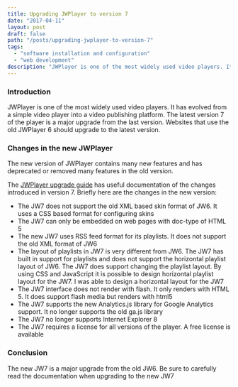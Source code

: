 ```yaml
---
title: Upgrading JWPlayer to version 7
date: "2017-04-11"
layout: post
draft: false
path: "/posts/upgrading-jwplayer-to-version-7"
tags:
  - "software installation and configuration"
  - "web development"
description: "JWPlayer is one of the most widely used video players. It has evolved from a simple video player into a video publishing platform. The latest version 7 of the player is a major upgrade from the last version. Websites that use the old JWPlayer 6 should upgrade to the latest version."
---
```


### Introduction
JWPlayer is one of the most widely used video players. It has evolved from a simple video player into a video publishing platform. The latest version 7 of the player is a major upgrade from the last version. Websites that use the old JWPlayer 6 should upgrade to the latest version.

### Changes in the new JWPlayer
The new version of JWPlayer contains many new features and has deprecated or removed many features in the old version.

The [JWPlayer upgrade guide](https://support.jwplayer.com/customer/en/portal/articles/2037989-migration-from-jw6-to-jw7) has useful documentation of the changes introduced in version 7. Briefly here are the changes in the new version:

* The JW7 does not support the old XML based skin format of JW6. It uses a CSS based format for configuring skins
* The JW7 can only be embedded on web pages with doc-type of HTML 5
* The new JW7 uses RSS feed format for its playlists. It does not support the old XML format of JW6
* The layout of playlists in JW7 is very different from JW6. The JW7 has built in support for playlists and does not support the horizontal playlist layout of JW6. The JW7 does support changing the playlist layout. By using CSS and JavaScript it is possible to design horizontal playlist layout for the JW7. I was able to design a horizontal layout for the JW7
* The JW7 interface does not render with flash. It only renders with HTML 5. It does support flash media but renders with html5
* The JW7 supports the new Analytics.js library for Google Analytics support. It no longer supports the old ga.js library
* The JW7 no longer supports Internet Explorer 8
* The JW7 requires a license for all versions of the player. A free license is available

### Conclusion
The new JW7 is a major upgrade from the old JW6. Be sure to carefully read the documentation when upgrading to the new JW7
